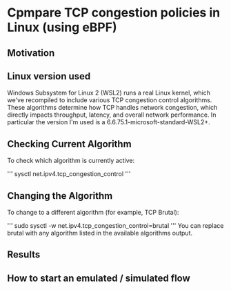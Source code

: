 # Cpmpare TCP congestion policies in Linux (using eBPF)

## Motivation

## Linux version used
Windows Subsystem for Linux 2 (WSL2) runs a real Linux kernel, which we've recompiled to include various 
TCP congestion control algorithms. These algorithms determine how TCP handles network congestion, which directly
impacts throughput, latency, and overall network performance. In particular the version I'm used is a
6.6.75.1-microsoft-standard-WSL2+.


## Checking Current Algorithm
To check which algorithm is currently active:

'''
sysctl net.ipv4.tcp_congestion_control
'''

## Changing the Algorithm
To change to a different algorithm (for example, TCP Brutal):

'''
sudo sysctl -w net.ipv4.tcp_congestion_control=brutal
'''
You can replace brutal with any algorithm listed in the available algorithms output.

## Results

## How to start an emulated / simulated flow 